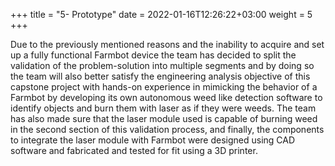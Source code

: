 +++
title = "5- Prototype"
date = 2022-01-16T12:26:22+03:00
weight = 5
+++

Due to the previously mentioned reasons and the inability to acquire and set up a fully functional Farmbot device the team has decided to split the validation of the problem-solution into multiple segments and by doing so the team will also better satisfy the engineering analysis objective of this capstone project with hands-on experience in mimicking the behavior of a Farmbot by developing its own autonomous weed like detection software to identify objects and burn them with laser as if they were weeds. The team has also made sure that the laser module used is capable of burning weed in the second section of this validation process, and finally, the components to integrate the laser module with Farmbot were designed using CAD software and fabricated and tested for fit using a 3D printer.